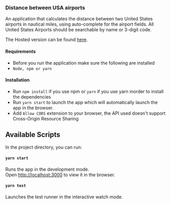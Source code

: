 ### Distance between USA airports

An application that calculates the distance between two United States airports in nautical miles, using auto-complete for the airport fields. All United States Airports should be searchable by name or 3-digit code.

The Hosted version can be found [here](https://tangerine-lamington-1c7c63.netlify.app/).

#### Requirements

- Before you run the application make sure the following are installed
- `Node, npm or yarn`

#### Installation

- Run `npm install` if you use npm or `yarn` if you use yarn inorder to install the dependencies
- Run `yarn start` to launch the app which will automatically launch the app in the browser.
- Add `Allow CORS` extension to your browser, the API used doesn't support Cross-Origin Resource Sharing

## Available Scripts

In the project directory, you can run:

#### `yarn start`

Runs the app in the development mode.<br />
Open [http://localhost:3000](http://localhost:3000) to view it in the browser.

#### `yarn test`

Launches the test runner in the interactive watch mode.
